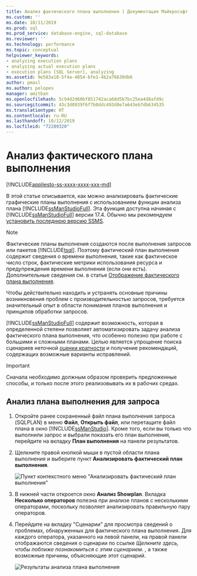 ```yaml
---
title: Анализ фактического плана выполнения | Документация Майкрософт
ms.custom: ''
ms.date: 10/11/2019
ms.prod: sql
ms.prod_service: database-engine, sql-database
ms.reviewer: ''
ms.technology: performance
ms.topic: conceptual
helpviewer_keywords:
- analyzing execution plans
- analyzing actual execution plans
- execution plans [SQL Server], analyzing
ms.assetid: 9e583a18-5f4a-4054-bfe1-4b2a76630db6
author: pmasl
ms.author: pelopes
manager: amitban
ms.openlocfilehash: 5c94d2d60bf851742aca68d5b7bc25ea4d8afd9c
ms.sourcegitcommit: 43c3d8939f6f7b0ddc493d8e7a643eb7db634535
ms.translationtype: HT
ms.contentlocale: ru-RU
ms.lasthandoff: 10/12/2019
ms.locfileid: "72289320"
---
```

# <a name="analyze-an-actual-execution-plan"></a>Анализ фактического плана выполнения

[!INCLUDE[appliesto-ss-xxxx-xxxx-xxx-md](../../includes/appliesto-ss-xxxx-xxxx-xxx-md.md)]

В этой статье описывается, как можно анализировать фактические графические планы выполнения с использованием функции анализа плана [!INCLUDE[ssManStudioFull](../../includes/ssmanstudiofull-md.md)]. Эта функция доступна начиная с [!INCLUDE[ssManStudioFull](../../includes/ssmanstudiofull-md.md)] версии 17.4. Обычно мы рекомендуем [установить последнюю версию SSMS](../../ssms/download-sql-server-management-studio-ssms.md).

> [!NOTE]
> Фактические планы выполнения создаются после выполнения запросов или пакетов [!INCLUDE[tsql](../../includes/tsql-md.md)]. Поэтому фактический план выполнения содержит сведения о времени выполнения, такие как фактическое число строк, фактические метрики использования ресурса и предупреждения времени выполнения (если они есть). Дополнительные сведения см. в статье [Отображение фактического плана выполнения](../../relational-databases/performance/display-an-actual-execution-plan.md).
  
Чтобы действительно находить и устранять основные причины возникновения проблем с производительностью запросов, требуется значительный опыт в области понимания планов выполнения и принципов обработки запросов.

[!INCLUDE[ssManStudioFull](../../includes/ssmanstudiofull-md.md)] содержит возможность, которая в определенной степени позволяет автоматизировать задачу анализа фактического плана выполнения, что особенно полезно при работе с большими и сложными планами. Целью является упрощение поиска сценариев неточной [оценки кратности](../../relational-databases/performance/cardinality-estimation-sql-server.md) и получение рекомендаций, содержащих возможные варианты исправлений.

> [!IMPORTANT]
> Сначала необходимо должным образом проверить предложенные способы, и только после этого реализовывать их в рабочих средах.
  
## <a name="to-analyze-an-execution-plan-for-a-query"></a>Анализ плана выполнения для запроса  
  
1.  Откройте ранее сохраненный файл плана выполнения запроса (SQLPLAN) в меню **Файл**, **Открыть файл**, или перетащите файл плана в окно [!INCLUDE[ssManStudio](../../includes/ssManStudio-md.md)]. Кроме того, если вы только что выполнили запрос и выбрали показать его план выполнения, перейдите на вкладку **План выполнения** на панели результатов. 

2.  Щелкните правой кнопкой мыши в пустой области плана выполнения и выберите пункт **Анализировать фактический план выполнения**. 

    ![Пункт контекстного меню "Анализировать фактический план выполнения"](../../relational-databases/performance/media/plananalysismenuoption.png "Пункт контекстного меню \"Анализировать фактический план выполнения\"")   

3.  В нижней части откроется окно **Анализ Showplan**. Вкладка **Несколько операторов** полезна при анализе планов с несколькими операторами, поскольку позволяет анализировать правильную пару операторов.

4.  Перейдите на вкладку "Сценарии" для просмотра сведений о проблемах, обнаруженных для фактического плана выполнения. Для каждого оператора, указанного на левой панели, на правой панели отображаются сведения о сценарии по ссылке *Щелкните здесь, чтобы поближе познакомиться с этим сценарием.* , а также возможные причины, объясняющие этот сценарий.

    ![Результаты анализа плана выполнения](../../relational-databases/performance/media/plananalysis-scenarios.png "Результаты анализа плана выполнения") 
